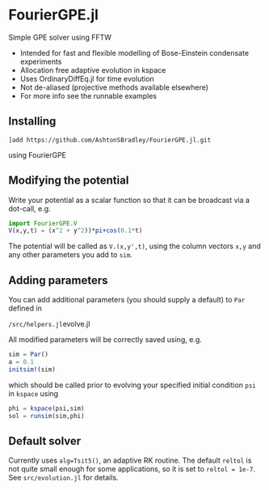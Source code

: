 # FourierGPE.jl
Simple GPE solver using FFTW

- Intended for fast and flexible modelling of Bose-Einstein condensate experiments
- Allocation free adaptive evolution in kspace
- Uses OrdinaryDiffEq.jl for time evolution
- Not de-aliased (projective methods available elsewhere)
- For more info see the runnable examples 

## Installing

`]add https://github.com/AshtonSBradley/FourierGPE.jl.git`

using FourierGPE

## Modifying the potential
Write your potential as a scalar function so that it can be broadcast via a dot-call, e.g.

```julia
import FourierGPE.V
V(x,y,t) = (x^2 + y^2))*pi+cos(0.1*t)
```

The potential will be called as `V.(x,y',t)`, using the column vectors `x,y` and any other parameters you add to `sim`.

## Adding parameters
You can add additional parameters (you should supply a default) to `Par` defined in 

`/src/helpers.jl`evolve.jl

All modified parameters will be correctly saved using, e.g. 

```julia
sim = Par()
a = 0.1
initsim!(sim)
```
which should be called prior to evolving your specified initial condition `psi` in `kspace` using

```julia
phi = kspace(psi,sim)
sol = runsim(sim,phi)
```

## Default solver
Currently uses `alg=Tsit5()`, an adaptive RK routine. The default `reltol` is not quite small enough for some applications, so it is set to `reltol = 1e-7`. See `src/evolution.jl` for details.
